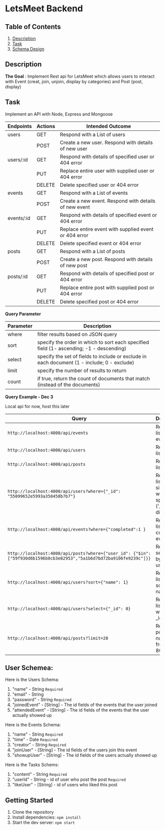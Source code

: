 # LetsMeet Backend

## Table of Contents
1. [Description](#description)
2. [Task](#task)
3. [Schema Design](#user-schemea)

## Description

**The Goal** : Implement Rest api for LetsMeet which allows users to interact with Event (creat, join, unjoin, display by categories) and Post (post, display)

## Task

 Implement an API with Node, Express and Mongoose

| Endpoints | Actions | Intended Outcome                                      |
|---------- |---------|-------------------------------------------------------|
| users     | GET     | Respond with a List of users                          |
|           | POST    | Create a new user. Respond with details of new user   |
| users/:id | GET     | Respond with details of specified user or 404 error   |
|           | PUT     | Replace entire user with supplied user or 404 error   |
|           | DELETE  | Delete specified user or 404 error                    |
| events    | GET     | Respond with a List of events                         |
|           | POST    | Create a new event. Respond with details of new event |
| events/:id| GET     | Respond with details of specified event or 404 error  |
|           | PUT     | Replace entire event with supplied event or 404 error |
|           | DELETE  | Delete specified event or 404 error                   |
| posts     | GET     | Respond with a List of posts                          |
|           | POST    | Create a new post. Respond with details of new post   |
| posts/:id | GET     | Respond with details of specified post or 404 error   |
|           | PUT     | Replace entire post with supplied post or 404 error   |
|           | DELETE  | Delete specified post or 404 error                    |

**Query Parameter**

| Parameter | Description                                                                                 |
|----------|----------------------------------------------------------------------------------------------|
| where    | filter results based on JSON query                                                           |
| sort     | specify the order in which to sort each specified field  (1- ascending; -1 - descending)     |
| select   | specify the set of fields to include or exclude in each document  (1 - include; 0 - exclude) |
| limit    | specify the number of results to return                                                      |
| count    | if true, return the count of documents that match (instead of the documents)                 |

**Query Example - Dec 3**

Local api for now, host this later

| Query                                                                                | Description                                             |
|-----------------------------------------------------------------------------------------|---------------------------------------------------------|
| `http://localhost:4000/api/events`                          | Returns full list of  events                       |
| `http://localhost:4000/api/users`                          | Returns full list of users                       |
| `http://localhost:4000/api/posts`                          | Returns full list of  posts                       |
| `http://localhost:4000/api/users?where={"_id": "55099652e5993a350458b7b7"}`         | Returns a list with a single user with the specified ID ('_id' will be different) |
| `http://localhost:4000/api/events?where={"completed":1 }`                          | Returns a list of completed events                     |
| `http://localhost:4000/api/posts?where={"user_id": {"$in": ["59f930d6b1596b0cb3e82953","5a1b6d7bd72ba9106fe9239c"]}}` | Returns a set of posts by certain users                                 |
| `http://localhost:4000/api/users?sort={"name": 1}`                                  | Returns a list of users sorted by name                  |
| `http://localhost:4000/api/users?select={"_id": 0}`                                  | Returns a list of users without the _id field           |
| `http://localhost:4000/api/posts?limit=20`                                   | Returns posts number from 61 to 80                            |

## User Schemea:

Here is the Users Schema:

1. "name" - String     `Required`
2. "email" - String
3. "password" - String    `Required`
4. "joinedEvent" - [String] - The id fields of the events that the user joined
5. "attendedEvent" - [String] - The id fields of the events that the user actually showed up


Here is the Events Schema:

1. "name" - String `Required`
2. "time" - Date `Required`
3. "creator" - String `Required`
4. "joinUser" - [String] - The id fields of the users join this event
5. "showupUser" - [String] - The id fields of the users actually showed up



Here is the Tasks Schems:
1. "content" - String  `Required`
2. "userId" - String - id of user who post the post `Required`
3. "likeUser" - [String] - id of users who liked this post

## Getting Started
1. Clone the repository
2. Install dependencies:
`npm install`
3. Start the dev server:
`npm start`